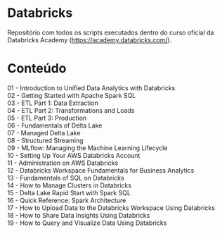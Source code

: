 # Databricks
Repositório com todos os scripts executados dentro do curso oficial da Databricks Academy (https://academy.databricks.com/). 

# Conteúdo

01 - Introduction to Unified Data Analytics with Databricks<br />
02 - Getting Started with Apache Spark SQL<br />
03 - ETL Part 1: Data Extraction<br />
04 - ETL Part 2: Transformations and Loads<br />
05 - ETL Part 3: Production<br />
06 - Fundamentals of Delta Lake<br />
07 - Managed Delta Lake<br />
08 - Structured Streaming<br />
09 - MLflow: Managing the Machine Learning Lifecycle<br />
10 - Setting Up Your AWS Databricks Account<br />
11 - Administration on AWS Databricks<br />
12 - Databricks Workspace Fundamentals for Business Analytics<br />
13 - Fundamentals of SQL on Databricks<br />
14 - How to Manage Clusters in Databricks<br />
15 - Delta Lake Rapid Start with Spark SQL<br />
16 - Quick Reference: Spark Architecture<br />
17 - How to Upload Data to the Databricks Workspace Using Databricks<br />
18 - How to Share Data Insights Using Databricks<br />
19 - How to Query and Visualize Data Using Databricks<br />
